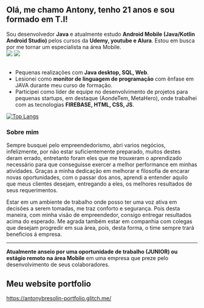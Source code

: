 <h2> Olá, me chamo Antony, tenho 21 anos e sou formado em T.I!</h2>
Sou desenvolvedor <b>Java</b> e atualmente estudo <b>Android Mobile (Java/Kotlin Android Studio) </b> pelos cursos da <b>Udemy, youtube e Alura</b>.
Estou em busca por me tornar um especialista na área Mobile.

<div dir="auto">
  <a target="_blank" rel="noopener noreferrer" href="https://camo.githubusercontent.com/5b7886225855c2c5ac8bcc15effcb289c238c597680d61c24e5e7541af59ee10/68747470733a2f2f696d672e736869656c64732e696f2f62616467652f416e64726f69642d3344444338343f7374796c653d666f722d7468652d6261646765266c6f676f3d616e64726f6964266c6f676f436f6c6f723d7768697465"><img src="https://camo.githubusercontent.com/5b7886225855c2c5ac8bcc15effcb289c238c597680d61c24e5e7541af59ee10/68747470733a2f2f696d672e736869656c64732e696f2f62616467652f416e64726f69642d3344444338343f7374796c653d666f722d7468652d6261646765266c6f676f3d616e64726f6964266c6f676f436f6c6f723d7768697465" data-canonical-src="https://img.shields.io/badge/Android-3DDC84?style=for-the-badge&amp;logo=android&amp;logoColor=white" style="max-width: 100%;"></a>
  <a target="_blank" rel="noopener noreferrer" href="https://camo.githubusercontent.com/771cc18a712bf9edb0925a86164c34b0d803c4d9177dd4467eff7b777109c723/68747470733a2f2f696d672e736869656c64732e696f2f62616467652f4a6176612d4544384230303f7374796c653d666f722d7468652d6261646765266c6f676f3d6a617661266c6f676f436f6c6f723d7768697465"><img src="https://camo.githubusercontent.com/771cc18a712bf9edb0925a86164c34b0d803c4d9177dd4467eff7b777109c723/68747470733a2f2f696d672e736869656c64732e696f2f62616467652f4a6176612d4544384230303f7374796c653d666f722d7468652d6261646765266c6f676f3d6a617661266c6f676f436f6c6f723d7768697465" data-canonical-src="https://img.shields.io/badge/Java-ED8B00?style=for-the-badge&amp;logo=java&amp;logoColor=white" style="max-width: 100%;"></a>
</div>
<br>

+ Pequenas realizações com <b>Java desktop, SQL, Web</b>.
+ Lesionei como <b>monitor de linguagem de programação</b> com ênfase em JAVA durante meu curso de formação.
+ Participei como líder de equipe no desenvolvimento de projetos para pequenas startups, em destaque (AondeTem, MetaHero), onde trabalhei com as tecnologias <b>FIREBASE, HTML, CSS, JS</b>.

[![Top Langs](https://github-readme-stats.vercel.app/api/top-langs/?username=antonybresolin&layout=compact)](https://github.com/antonybresolin/github-readme-stats)


<h3> Sobre mim </h3>

<p>Sempre busquei pelo empreendedorismo, abri varios negócios, infelizmente, por não estar suficientemente preparado, muitos destes deram errado, entretanto foram eles que me trouxeram o aprendizado necessário para que conseguisse exercer a melhor performance em minhas atividades. Graças a minha dedicação em melhorar e filosofia de encarar novas oportunidades, com o passar dos anos, aprendi a entender aquilo que meus clientes desejam, entregando a eles, os melhores resultados de seus requerimentos.</p>

<p>Estar em um ambiente de trabalho onde posso ter uma voz ativa em decisões a serem tomadas, me traz conforto e segurança. Pois desta maneira, com minha visão de empreendedor, consigo entregar resultados acima do esperado. Me agrada também estar em companhia com colegas que desejam progredir em sua área, pois, desta forma, o time sempre trará beneficios á empresa.</p>


-------------------------------------------------------------------------------------------------------------------------------------------------------------------


<b>Atualmente anseio por uma oportunidade de trabalho (JUNIOR) ou estágio remoto na área Mobile</b> em uma empresa que preze pelo desenvolvimento de seus colaboradores.


<h2> Meu website portfolio </h2>
<a href="https://antonybresolin-portfolio.glitch.me/"> https://antonybresolin-portfolio.glitch.me/ </a>
